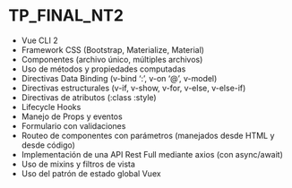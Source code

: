 # TP_FINAL_NT2
- Vue CLI 2
- Framework CSS (Bootstrap, Materialize, Material)
- Componentes (archivo único, múltiples archivos)
- Uso de métodos y propiedades computadas
- Directivas Data Binding (v-bind ‘:’, v-on ‘@’, v-model)
- Directivas estructurales (v-if, v-show, v-for, v-else, v-else-if)
- Directivas de atributos (:class :style)
- Lifecycle Hooks
- Manejo de Props y eventos
- Formulario con validaciones
- Routeo de componentes con parámetros (manejados desde HTML y desde código)
- Implementación de una API Rest Full mediante axios (con async/await)
- Uso de mixins y filtros de vista
- Uso del patrón de estado global Vuex
